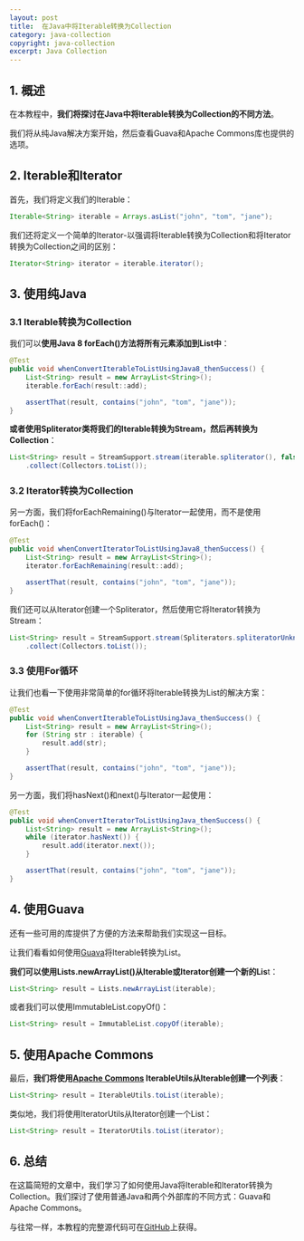 ```yaml
---
layout: post
title:  在Java中将Iterable转换为Collection
category: java-collection
copyright: java-collection
excerpt: Java Collection
---
```


## 1. 概述

在本教程中，**我们将探讨在Java中将Iterable转换为Collection的不同方法**。

我们将从纯Java解决方案开始，然后查看Guava和Apache Commons库也提供的选项。

## 2. Iterable和Iterator

首先，我们将定义我们的Iterable：

```java
Iterable<String> iterable = Arrays.asList("john", "tom", "jane");
```

我们还将定义一个简单的Iterator-以强调将Iterable转换为Collection和将Iterator转换为Collection之间的区别：

```java
Iterator<String> iterator = iterable.iterator();
```

## 3. 使用纯Java

### 3.1 Iterable转换为Collection

我们可以**使用Java 8 forEach()方法将所有元素添加到List中**：

```java
@Test
public void whenConvertIterableToListUsingJava8_thenSuccess() {
    List<String> result = new ArrayList<String>();
    iterable.forEach(result::add);

    assertThat(result, contains("john", "tom", "jane"));
}
```

**或者使用Spliterator类将我们的Iterable转换为Stream，然后再转换为Collection**：

```java
List<String> result = StreamSupport.stream(iterable.spliterator(), false)
    .collect(Collectors.toList());
```

### 3.2 Iterator转换为Collection

另一方面，我们将forEachRemaining()与Iterator一起使用，而不是使用forEach()：

```java
@Test
public void whenConvertIteratorToListUsingJava8_thenSuccess() {
    List<String> result = new ArrayList<String>();
    iterator.forEachRemaining(result::add);

    assertThat(result, contains("john", "tom", "jane"));
}
```

我们还可以从Iterator创建一个Spliterator，然后使用它将Iterator转换为Stream：

```java
List<String> result = StreamSupport.stream(Spliterators.spliteratorUnknownSize(iterator, Spliterator.ORDERED), false)
    .collect(Collectors.toList());
```

### 3.3 使用For循环

让我们也看一下使用非常简单的for循环将Iterable转换为List的解决方案：

```java
@Test
public void whenConvertIterableToListUsingJava_thenSuccess() {
    List<String> result = new ArrayList<String>();
    for (String str : iterable) {
        result.add(str);
    }

    assertThat(result, contains("john", "tom", "jane"));
}
```

另一方面，我们将hasNext()和next()与Iterator一起使用：

```java
@Test
public void whenConvertIteratorToListUsingJava_thenSuccess() {
    List<String> result = new ArrayList<String>();
    while (iterator.hasNext()) {
        result.add(iterator.next());
    }

    assertThat(result, contains("john", "tom", "jane"));
}
```

## 4. 使用Guava

还有一些可用的库提供了方便的方法来帮助我们实现这一目标。

让我们看看如何使用[Guava](https://www.baeldung.com/guava-collections)将Iterable转换为List。

**我们可以使用Lists.newArrayList()从Iterable或Iterator创建一个新的Lis**t：

```java
List<String> result = Lists.newArrayList(iterable);
```

或者我们可以使用ImmutableList.copyOf()：

```java
List<String> result = ImmutableList.copyOf(iterable);
```

## 5. 使用Apache Commons

最后，**我们将使用[Apache Commons](https://www.baeldung.com/java-commons-lang-3) IterableUtils从Iterable创建一个列表**：

```java
List<String> result = IterableUtils.toList(iterable);
```

类似地，我们将使用IteratorUtils从Iterator创建一个List：

```java
List<String> result = IteratorUtils.toList(iterator);
```

## 6. 总结

在这篇简短的文章中，我们学习了如何使用Java将Iterable和Iterator转换为Collection。我们探讨了使用普通Java和两个外部库的不同方式：Guava和Apache Commons。

与往常一样，本教程的完整源代码可在[GitHub](https://github.com/tuyucheng7/taketoday-tutorial4j/tree/master/java-core-modules/java-collections-conversions-1)上获得。